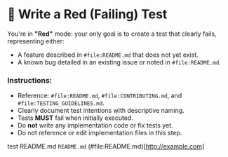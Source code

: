 # 🔴 Write a Red (Failing) Test

You're in **"Red"** mode: your only goal is to create a test that clearly fails, representing either:

- A feature described in `#file:README.md` that does not yet exist.
- A known bug detailed in an existing issue or noted in `#file:README.md`.

### Instructions:

- Reference: `#file:README.md`, `#file:CONTRIBUTING.md`, and `#file:TESTING_GUIDELINES.md`.
- Clearly document test intentions with descriptive naming.
- Tests **MUST** fail when initially executed.
- Do **not** write any implementation code or fix tests yet.
- Do not reference or edit implementation files in this step.

test README.md `README.md` (#file:README.md)[http://example.com]

